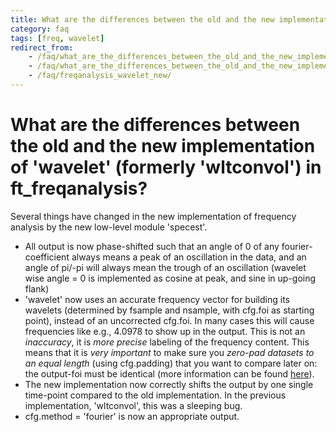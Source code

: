 ```yaml
---
title: What are the differences between the old and the new implementation of 'wavelet' (formerly 'wltconvol') in ft_freqanalysis?
category: faq
tags: [freq, wavelet]
redirect_from:
    - /faq/what_are_the_differences_between_the_old_and_the_new_implementation_of_wavelet_formerly_wltconvol_in_ft_freqanalysis/
    - /faq/what_are_the_differences_between_the_old_and_the_new_implementation_of_wavelet_formerly_wltconvol_in_ft_freqanalyis/
    - /faq/freqanalysis_wavelet_new/
---
```


# What are the differences between the old and the new implementation of 'wavelet' (formerly 'wltconvol') in ft_freqanalysis?

Several things have changed in the new implementation of frequency analysis by the new low-level module 'specest'.

- All output is now phase-shifted such that an angle of 0 of any fourier-coefficient always means a peak of an oscillation in the data, and an angle of pi/-pi will always mean the trough of an oscillation (wavelet wise angle = 0 is implemented as cosine at peak, and sine in up-going flank)
- 'wavelet' now uses an accurate frequency vector for building its wavelets (determined by fsample and nsample, with cfg.foi as starting point), instead of an uncorrected cfg.foi. In many cases this will cause frequencies like e.g., 4.0978 to show up in the output. This is not an _inaccuracy_, it is _more precise_ labeling of the frequency content. This means that it is _very important_ to make sure you _zero-pad datasets to an equal length_ (using cfg.padding) that you want to compare later on: the output-foi must be identical (more information can be found [here](/faq/spectral/freqanalysis_foimismatchwavelet)).
- The new implementation now correctly shifts the output by one single time-point compared to the old implementation. In the previous implementation, 'wltconvol', this was a sleeping bug.
- cfg.method = 'fourier' is now an appropriate output.
